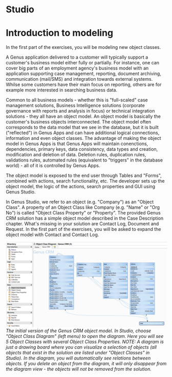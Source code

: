 # Studio

# Introduction to modeling
In the first part of the exercises, you will be modeling new object classes. 

A Genus application delivered to a customer will typically support a customer's business model either fully or partially. For instance, one can cover big parts of an employment agency's business model with an application supporting case management, reporting, document archiving, communication (mail/SMS) and integration towards external systems. Whilse some customers have their main focus on reporting, others are for example more interested in searching business data.

Common to all business models - whether this is "full-scaled" case management solutions, Business Intelligence solutions (corporate governance with reports and analysis in focus) or technical integration solutions - they all have an object model. 
An object model is basically the customer's business objects interconnected. The object model often corresponds to the data model that we see in the database, but it is built ("reflected") in Genus Apps and can have additional logical connections, information and even object classes. The advantage of making the object model in Genus Apps is that Genus Apps will maintain conenctions, dependencies, primary keys, data consistency, data types and creation, modification and deletion of data. Deletion rules, duplication rules, validations rules, automated rules (equivalent to "triggers" in the database world) - all of it is controlled by Genus Apps.

The object model is exposed to the end user through Tables and "Forms", combined with actions, search functionality, etc. The developer sets up the object model, the logic of the actions, search properties and GUI using Genus Studio.

In Genus Studio, we refer to an object (e.g. "Company") as an "Object Class". A property of an Object Class like Company (e.g. "Name" or "Org No") is called "Object Class Property" or "Property".
The provided Genus CRM solution has a simple object model described in the Case Description chapter. What's missing in your solution are Contact Log, Document and Request. In the first part of the exercises, you will be asked to expand the object model with Contact and Contact Log.


![oppg1fig1.JPG](media/oppg1fig1.JPG)
*The initial version of the Genus CRM object model. In Studio, choose "Object Class Diagram" (left menu) to open the diagram. Here you will see 5 Object Classes with several Object Class Properties.
NOTE: A diagram is just a drawing board where you can visualize a selection of objects (all objects that exist in the solution are listed under "Object Classes" in Studio). In the diagram, you will automatically see relations between objects. If you delete an object from the diagram, it will only disappear from the diagram view - the objects will not be removed from the solution.*
